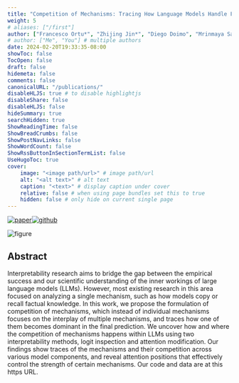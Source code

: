 ```yaml
---
title: "Competition of Mechanisms: Tracing How Language Models Handle Facts and Counterfactuals"
weight: 5
# aliases: ["/first"]
author: ["Francesco Ortu*", "Zhijing Jin*", "Diego Doimo", "Mrinmaya Sachan", "Alberto Cazzaniga", "Bernhard Schölkopf; ACL 2024" ] # multiple authors
# author: ["Me", "You"] # multiple authors
date: 2024-02-20T19:33:35-08:00
showToc: false
TocOpen: false
draft: false
hidemeta: false
comments: false
canonicalURL: "/publications/"
disableHLJS: true # to disable highlightjs
disableShare: false
disableHLJS: false
hideSummary: true
searchHidden: true
ShowReadingTime: false
ShowBreadCrumbs: false
ShowPostNavLinks: false
ShowWordCount: false
ShowRssButtonInSectionTermList: false
UseHugoToc: true
cover:
    image: "<image path/url>" # image path/url
    alt: "<alt text>" # alt text
    caption: "<text>" # display caption under cover
    relative: false # when using page bundles set this to true
    hidden: false # only hide on current single page
---
```

[![paper](https://img.shields.io/badge/ArXiv-2402.11655-red?style=for-the-badge&logo=arxiv)](https://arxiv.org/abs/2402.11655)[![github](https://img.shields.io/badge/GitHub-black?style=for-the-badge&logo=github)](https://github.com/francescortu/comp-mech)


![figure](../figure/fig1.png)
## Abstract
Interpretability research aims to bridge the gap between the empirical success and our scientific understanding of the inner workings of large language models (LLMs). However, most existing research in this area focused on analyzing a single mechanism, such as how models copy or recall factual knowledge. In this work, we propose the formulation of competition of mechanisms, which instead of individual mechanisms focuses on the interplay of multiple mechanisms, and traces how one of them becomes dominant in the final prediction. We uncover how and where the competition of mechanisms happens within LLMs using two interpretability methods, logit inspection and attention modification. Our findings show traces of the mechanisms and their competition across various model components, and reveal attention positions that effectively control the strength of certain mechanisms. Our code and data are at this https URL.



